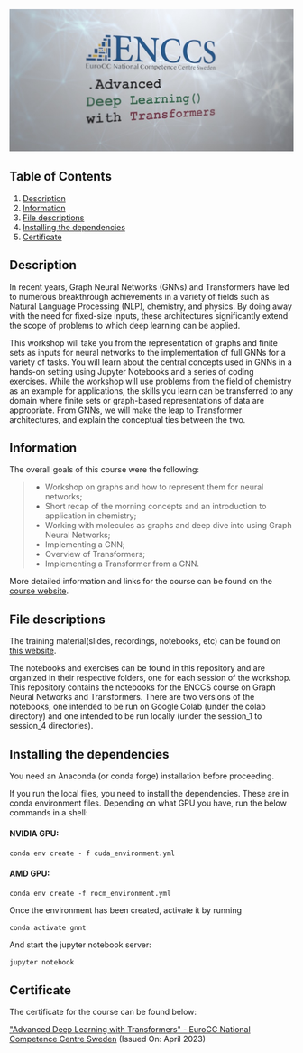 <p align="center">
  <img src="images/banner.jpg">
</p>

## Table of Contents
1. [Description](#description)
2. [Information](#information)
3. [File descriptions](#files)
4. [Installing the dependencies](#dependencies)
5. [Certificate](#certificate)

<a name="descripton"></a>
## Description

In recent years, Graph Neural Networks (GNNs) and Transformers have led to numerous breakthrough achievements in a variety of fields such as Natural Language Processing (NLP), chemistry, and physics. By doing away with the need for fixed-size inputs, these architectures significantly extend the scope of problems to which deep learning can be applied.

This workshop will take you from the representation of graphs and finite sets as inputs for neural networks to the implementation of full GNNs for a variety of tasks. You will learn about the central concepts used in GNNs in a hands-on setting using Jupyter Notebooks and a series of coding exercises. While the workshop will use problems from the field of chemistry as an example for applications, the skills you learn can be transferred to any domain where finite sets or graph-based representations of data are appropriate. From GNNs, we will make the leap to Transformer architectures, and explain the conceptual ties between the two.

<a name="information"></a>
## Information

The overall goals of this course were the following:
> - Workshop on graphs and how to represent them for neural networks;
> - Short recap of the morning concepts and an introduction to application in chemistry;
> - Working with molecules as graphs and deep dive into using Graph Neural Networks;
> - Implementing a GNN;
> - Overview of Transformers;
> - Implementing a Transformer from a GNN.

More detailed information and links for the course can be found on the [course website](https://hackmd.io/@enccs/transformers-april2023).

<a name="files"></a>
## File descriptions

The training material(slides, recordings, notebooks, etc) can be found on [this website](https://enccs.github.io/gnn_transformers/).

The notebooks and exercises can be found in this repository and are organized in their respective folders, one for each session of the workshop.
This repository contains the notebooks for the ENCCS course on Graph Neural Networks and Transformers. There are two versions of the notebooks, one intended to be run on Google Colab (under the colab directory) and one intended to be run locally (under the session_1 to session_4 directories).

<a name="dependencies"></a>
## Installing the dependencies

You need an Anaconda (or conda forge) installation before proceeding.

If you run the local files, you need to install the dependencies. These are in conda environment files. Depending on what GPU you have, run the below commands in a shell:

 #### NVIDIA GPU:
```shell
conda env create - f cuda_environment.yml
```
 #### AMD GPU:
```shell
conda env create -f rocm_environment.yml
```

Once the environment has been created, activate it by running

```shell
conda activate gnnt
```
    
And start the jupyter notebook server:

```shell
jupyter notebook
```

<a name="certificate"></a>
## Certificate

The certificate for the course can be found below:

["Advanced Deep Learning with Transformers" - EuroCC National Competence Centre Sweden](https://github.com/HROlive/Advanced-Deep-Learning-with-Transformers/blob/main/images/certificate.pdf) (Issued On: April 2023)

